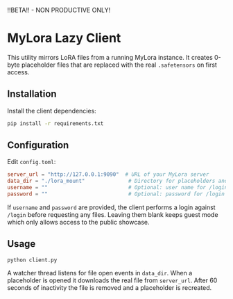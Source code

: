 !!BETA!! - NON PRODUCTIVE ONLY!
# MyLora Lazy Client 

This utility mirrors LoRA files from a running MyLora instance. It creates
0-byte placeholder files that are replaced with the real `.safetensors` on
first access.

## Installation

Install the client dependencies:

```bash
pip install -r requirements.txt
```

## Configuration

Edit `config.toml`:

```toml
server_url = "http://127.0.0.1:9090"  # URL of your MyLora server
data_dir = "./lora_mount"              # Directory for placeholders and downloads
username = ""                          # Optional: user name for /login
password = ""                          # Optional: password for /login
```

If `username` and `password` are provided, the client performs a login against
`/login` before requesting any files. Leaving them blank keeps guest mode which
only allows access to the public showcase.

## Usage

```
python client.py
```

A watcher thread listens for file open events in `data_dir`. When a placeholder
is opened it downloads the real file from `server_url`. After 60 seconds of
inactivity the file is removed and a placeholder is recreated.
